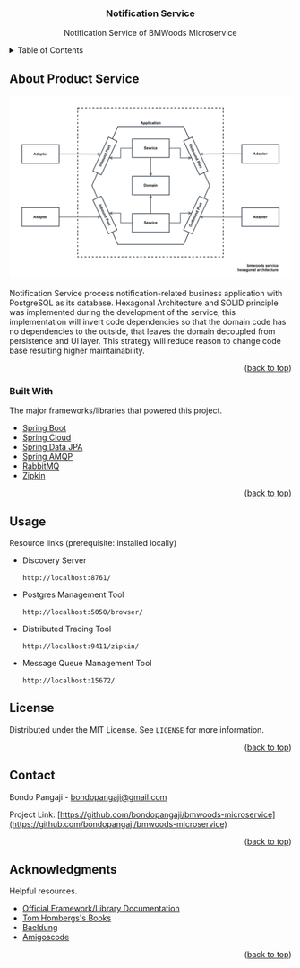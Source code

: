 <div id="top"></div>

<div align="center">
<h3 align="center">Notification Service</h3>
  <p align="center">
    Notification Service of BMWoods Microservice
  </p>
</div>



<!-- TABLE OF CONTENTS -->
<details>
  <summary>Table of Contents</summary>
  <ol>
    <li>
      <a href="#about-the-project">About The Project</a>
      <ul>
        <li><a href="#built-with">Built With</a></li>
      </ul>
    </li>
    <li><a href="#license">License</a></li>
    <li><a href="#contact">Contact</a></li>
    <li><a href="#acknowledgments">Acknowledgments</a></li>
  </ol>
</details>



<!-- ABOUT THE PROJECT -->
## About Product Service

<div align="center">
    <img src="bmwoods-hexagonal-architecture.jpg" width="750" height="" />
</div>

Notification Service process notification-related business application with PostgreSQL as its database. Hexagonal Architecture and
SOLID principle was implemented during the development of the service, this implementation will invert code dependencies
so that the domain code has no dependencies to the outside, that leaves the domain decoupled from persistence and UI layer.
This strategy will reduce reason to change code base resulting higher maintainability.

<p align="right">(<a href="#top">back to top</a>)</p>



### Built With

The major frameworks/libraries that powered this project.

* [Spring Boot](https://spring.io/projects/spring-boot)
* [Spring Cloud](https://spring.io/projects/spring-cloud)
* [Spring Data JPA](https://spring.io/projects/spring-data-jpa)
* [Spring AMQP](https://spring.io/projects/spring-amqp)
* [RabbitMQ](https://www.rabbitmq.com/)
* [Zipkin](https://zipkin.io/)

<p align="right">(<a href="#top">back to top</a>)</p>



<!-- USAGE EXAMPLES -->
## Usage

Resource links (prerequisite: installed locally)

* Discovery Server
    ```
    http://localhost:8761/
    ```
* Postgres Management Tool
    ```
    http://localhost:5050/browser/
    ```
* Distributed Tracing Tool
    ```
    http://localhost:9411/zipkin/
    ```
* Message Queue Management Tool
    ```
    http://localhost:15672/
    ```

<!-- LICENSE -->

## License

Distributed under the MIT License. See `LICENSE` for more information.

<p align="right">(<a href="#top">back to top</a>)</p>




<!-- CONTACT -->

## Contact

Bondo Pangaji - [bondopangaji@gmail.com](mailto:bondopangaji@gmail.com)

Project Link: [https://github.com/bondopangaji/bmwoods-microservice](https://github.com/bondopangaji/bmwoods-microservice)

<p align="right">(<a href="#top">back to top</a>)</p>




<!-- ACKNOWLEDGMENTS -->

## Acknowledgments

Helpful resources.

- [Official Framework/Library Documentation]()
- [Tom Hombergs's Books](https://www.packtpub.com/authors/tom-hombergs)
- [Baeldung](https://www.baeldung.com/)
- [Amigoscode](amigoscode.com)

<p align="right">(<a href="#top">back to top</a>)</p>




<!-- REFERENCE -->
<!-- https://www.markdownguide.org/basic-syntax/#reference-style-links -->